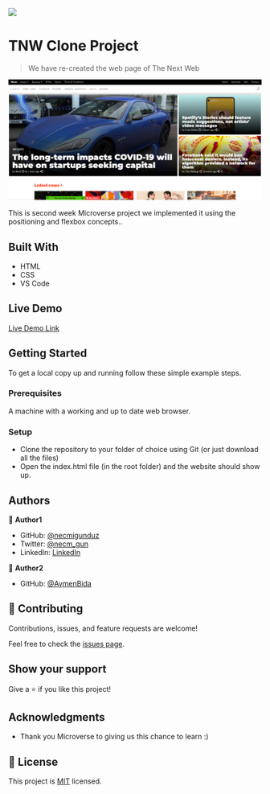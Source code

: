 ![](https://img.shields.io/badge/Microverse-blueviolet)

# TNW Clone Project

> We have re-created the web page of The Next Web 

![screenshot](./images/screenshot.png)

This is second week Microverse project we implemented it using the positioning and flexbox concepts..
## Built With

- HTML
- CSS
- VS Code 

## Live Demo

[Live Demo Link](https://necmigunduz.github.io/tnw-cloning-project/)


## Getting Started

To get a local copy up and running follow these simple example steps.

### Prerequisites

A machine with a working and up to date web browser.

### Setup

- Clone the repository to your folder of choice using Git (or just download all the files)
- Open the index.html file (in the root folder) and the website should show up.

## Authors

👤 **Author1**

- GitHub: [@necmigunduz](https://github.com/necmigunduz)
- Twitter: [@necm_gun](https://twitter.com/necm_gun)
- LinkedIn: [LinkedIn](https://www.linkedin.com/in/necmigunduz/)


👤 **Author2**

- GitHub: [@AymenBida](https://github.com/AymenBida)


## 🤝 Contributing

Contributions, issues, and feature requests are welcome!

Feel free to check the [issues page](issues/).

## Show your support

Give a ⭐️ if you like this project!

## Acknowledgments

- Thank you Microverse to giving us this chance to learn :)

## 📝 License

This project is [MIT](lic.url) licensed.
